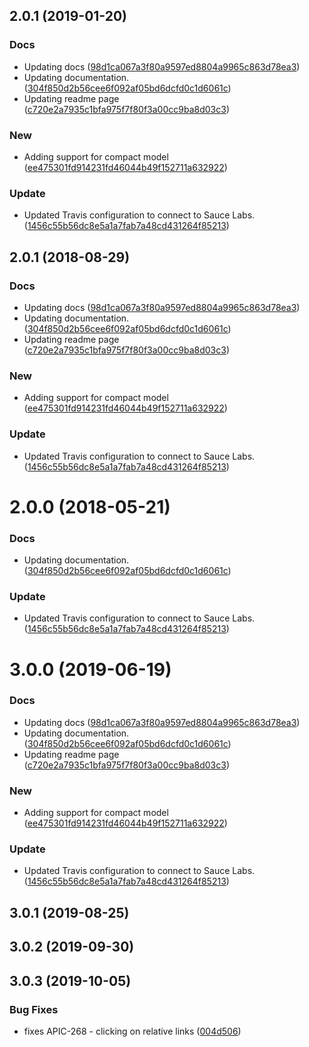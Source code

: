 <a name="2.0.1"></a>
## 2.0.1 (2019-01-20)


### Docs

* Updating docs ([98d1ca067a3f80a9597ed8804a9965c863d78ea3](https://github.com/advanced-rest-client/api-documentation-document/commit/98d1ca067a3f80a9597ed8804a9965c863d78ea3))
* Updating documentation. ([304f850d2b56cee6f092af05bd6dcfd0c1d6061c](https://github.com/advanced-rest-client/api-documentation-document/commit/304f850d2b56cee6f092af05bd6dcfd0c1d6061c))
* Updating readme page ([c720e2a7935c1bfa975f7f80f3a00cc9ba8d03c3](https://github.com/advanced-rest-client/api-documentation-document/commit/c720e2a7935c1bfa975f7f80f3a00cc9ba8d03c3))

### New

* Adding support for compact model ([ee475301fd914231fd46044b49f152711a632922](https://github.com/advanced-rest-client/api-documentation-document/commit/ee475301fd914231fd46044b49f152711a632922))

### Update

* Updated Travis configuration to connect to Sauce Labs. ([1456c55b56dc8e5a1a7fab7a48cd431264f85213](https://github.com/advanced-rest-client/api-documentation-document/commit/1456c55b56dc8e5a1a7fab7a48cd431264f85213))



<a name="2.0.1"></a>
## 2.0.1 (2018-08-29)


### Docs

* Updating docs ([98d1ca067a3f80a9597ed8804a9965c863d78ea3](https://github.com/advanced-rest-client/api-documentation-document/commit/98d1ca067a3f80a9597ed8804a9965c863d78ea3))
* Updating documentation. ([304f850d2b56cee6f092af05bd6dcfd0c1d6061c](https://github.com/advanced-rest-client/api-documentation-document/commit/304f850d2b56cee6f092af05bd6dcfd0c1d6061c))
* Updating readme page ([c720e2a7935c1bfa975f7f80f3a00cc9ba8d03c3](https://github.com/advanced-rest-client/api-documentation-document/commit/c720e2a7935c1bfa975f7f80f3a00cc9ba8d03c3))

### New

* Adding support for compact model ([ee475301fd914231fd46044b49f152711a632922](https://github.com/advanced-rest-client/api-documentation-document/commit/ee475301fd914231fd46044b49f152711a632922))

### Update

* Updated Travis configuration to connect to Sauce Labs. ([1456c55b56dc8e5a1a7fab7a48cd431264f85213](https://github.com/advanced-rest-client/api-documentation-document/commit/1456c55b56dc8e5a1a7fab7a48cd431264f85213))



<a name="2.0.0"></a>
# 2.0.0 (2018-05-21)


### Docs

* Updating documentation. ([304f850d2b56cee6f092af05bd6dcfd0c1d6061c](https://github.com/advanced-rest-client/api-documentation-document/commit/304f850d2b56cee6f092af05bd6dcfd0c1d6061c))

### Update

* Updated Travis configuration to connect to Sauce Labs. ([1456c55b56dc8e5a1a7fab7a48cd431264f85213](https://github.com/advanced-rest-client/api-documentation-document/commit/1456c55b56dc8e5a1a7fab7a48cd431264f85213))



# 3.0.0 (2019-06-19)


### Docs

* Updating docs ([98d1ca067a3f80a9597ed8804a9965c863d78ea3](https://github.com/advanced-rest-client/api-documentation-document/commit/98d1ca067a3f80a9597ed8804a9965c863d78ea3))
* Updating documentation. ([304f850d2b56cee6f092af05bd6dcfd0c1d6061c](https://github.com/advanced-rest-client/api-documentation-document/commit/304f850d2b56cee6f092af05bd6dcfd0c1d6061c))
* Updating readme page ([c720e2a7935c1bfa975f7f80f3a00cc9ba8d03c3](https://github.com/advanced-rest-client/api-documentation-document/commit/c720e2a7935c1bfa975f7f80f3a00cc9ba8d03c3))

### New

* Adding support for compact model ([ee475301fd914231fd46044b49f152711a632922](https://github.com/advanced-rest-client/api-documentation-document/commit/ee475301fd914231fd46044b49f152711a632922))

### Update

* Updated Travis configuration to connect to Sauce Labs. ([1456c55b56dc8e5a1a7fab7a48cd431264f85213](https://github.com/advanced-rest-client/api-documentation-document/commit/1456c55b56dc8e5a1a7fab7a48cd431264f85213))



## 3.0.1 (2019-08-25)



## 3.0.2 (2019-09-30)



## 3.0.3 (2019-10-05)


### Bug Fixes

* fixes APIC-268 - clicking on relative links ([004d506](https://github.com/advanced-rest-client/api-documentation-document/commit/004d506))



